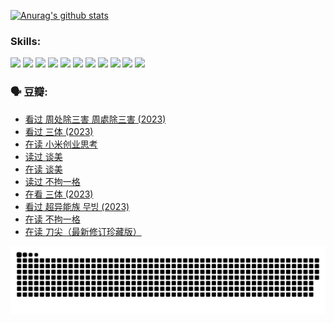 
[![Anurag's github stats](https://github-readme-stats.vercel.app/api?username=w940853815)](https://github.com/anuraghazra/github-readme-stats)

### Skills:

<code><img height="32" src="https://cdn.jsdelivr.net/npm/simple-icons@v5/icons/python.svg"></code>
<code><img height="32" src="https://cdn.jsdelivr.net/npm/simple-icons@v5/icons/javascript.svg"></code>
<code><img height="32" src="https://cdn.jsdelivr.net/npm/simple-icons@v5/icons/django.svg"></code>
<code><img height="32" src="https://cdn.jsdelivr.net/npm/simple-icons@v5/icons/flask.svg"></code>
<code><img height="32" src="https://cdn.jsdelivr.net/npm/simple-icons@v5/icons/vuetify.svg"></code>
<code><img height="32" src="https://cdn.jsdelivr.net/npm/simple-icons@v5/icons/git.svg"></code>
<code><img height="32" src="https://cdn.jsdelivr.net/npm/simple-icons@v5/icons/docker.svg"></code>
<code><img height="32" src="https://cdn.jsdelivr.net/npm/simple-icons@v5/icons/postgresql.svg"></code>
<code><img height="32" src="https://cdn.jsdelivr.net/npm/simple-icons@v5/icons/elasticsearch.svg"></code>
<code><img height="32" src="https://cdn.jsdelivr.net/npm/simple-icons@v5/icons/macos.svg"></code>
<code><img height="32" src="https://cdn.jsdelivr.net/npm/simple-icons@v5/icons/linux.svg"></code>

### 🗣 豆瓣:

<!-- DOUBAN-ACTIVITIES:START -->
- [看过 周处除三害 周處除三害‎ (2023)](https://www.douban.com/people/136069238/status/4575646701/?_i=13240931)
- [看过 三体‎ (2023)](https://www.douban.com/people/136069238/status/4574263039/?_i=13240931)
- [在读 小米创业思考](https://www.douban.com/people/136069238/status/4572047905/?_i=13240931)
- [读过 谈美](https://www.douban.com/people/136069238/status/4572047629/?_i=13240931)
- [在读 谈美](https://www.douban.com/people/136069238/status/4560861771/?_i=13240931)
- [读过 不拘一格](https://www.douban.com/people/136069238/status/4560861445/?_i=13240931)
- [在看 三体‎ (2023)](https://www.douban.com/people/136069238/status/4558185093/?_i=13240931)
- [看过 超异能族 무빙‎ (2023)](https://www.douban.com/people/136069238/status/4556824186/?_i=13240931)
- [在读 不拘一格](https://www.douban.com/people/136069238/status/4541712161/?_i=13240931)
- [在读 刀尖（最新修订珍藏版）](https://www.douban.com/people/136069238/status/4541711339/?_i=13240931)
<!-- DOUBAN-ACTIVITIES:END -->


![Snake animation](https://raw.githubusercontent.com/w940853815/w940853815/output/github-contribution-grid-snake.svg)

<!--
**w940853815/w940853815** is a ✨ _special_ ✨ repository because its `README.md` (this file) appears on your GitHub profile.

Here are some ideas to get you started:

- 🔭 I’m currently working on ...
- 🌱 I’m currently learning ...
- 👯 I’m looking to collaborate on ...
- 🤔 I’m looking for help with ...
- 💬 Ask me about ...
- 📫 How to reach me: ...
- 😄 Pronouns: ...
- ⚡ Fun fact: ...
-->
